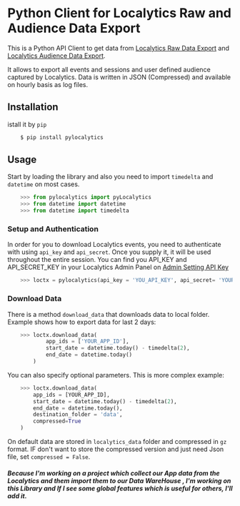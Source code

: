 # Python Client for Localytics Raw and Audience Data Export
This is a Python API Client to get data from  [Localytics Raw Data Export](https://docs.localytics.com/dev/export-apis.html#log-exports-api)
and [Localytics Audience Data Export](https://docs.localytics.com/dev/export-apis.html#audience-exports).

It allows to export all events and sessions and user defined audience captured by Localytics. Data is written in JSON (Compressed) and available on hourly basis as log files.


## Installation
istall it by `pip`

```bash
    $ pip install pylocalytics
```


## Usage
Start by loading the library and also you need to import `timedelta` and `datetime` on most cases.

```python
    >>> from pylocalytics import pyLocalytics
    >>> from datetime import datetime
    >>> from datetime import timedelta
```


### Setup and Authentication
In order for you to download Localytics events, you need to authenticate with using `api_key` and `api_secret`.
Once you supply it, it will be used throughout the entire session. You can find you API_KEY and API_SECRET_KEY in your  Localytics Admin Panel on [Admin Setting API Key](https://dashboard.localytics.com/settings/apikeys)

```python
    >>> loctx = pylocalytics(api_key = 'YOU_API_KEY', api_secret= 'YOUR_API_SECRET_KEY')
```


### Download Data
There is a method  `download_data` that downloads data to local folder. Example shows how to export data for last 2 days:

```python
    >>> loctx.download_data(
            app_ids = ['YOUR_APP_ID'],
            start_date = datetime.today() - timedelta(2),
            end_date = datetime.today()
        )
```

You can also specify optional parameters. This is more complex example:

```python
    >>> loctx.download_data(
        app_ids = [YOUR_APP_ID],
        start_date = datetime.today() - timedelta(2),
        end_date = datetime.today(),
        destination_folder = 'data',
        compressed=True
    )
```

On default data are stored in `localytics_data` folder and compressed in `gz` format.
 IF don't want to store the compressed version and just need Json file,  set `compressed = False`.


##### Because I'm working on a project which collect our App data from the Localytics and them import them to our Data WareHouse , I'm working on this Library and If I see some global features which is useful for others, I'll add it.
